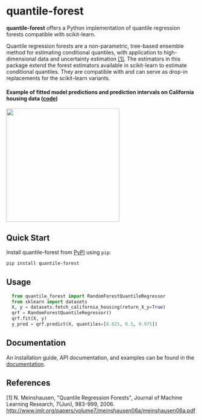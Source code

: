 quantile-forest
============================================================

**quantile-forest** offers a Python implementation of quantile regression forests compatible with scikit-learn.

Quantile regression forests are a non-parametric, tree-based ensemble method for estimating conditional quantiles, with application to high-dimensional data and uncertainty estimation [[1]](#1). The estimators in this package extend the forest estimators available in scikit-learn to estimate conditional quantiles. They are compatible with and can serve as drop-in replacements for the scikit-learn variants.

#### Example of fitted model predictions and prediction intervals on California housing data ([code](https://zillow.github.io/quantile-forest/auto_examples/plot_quantile_regression_intervals.html#sphx-glr-auto-examples-plot-quantile-regression-intervals-py))
<img src="https://zillow.github.io/quantile-forest/_images/sphx_glr_plot_quantile_regression_intervals_001.png" height="300" />

Quick Start
-----------

Install quantile-forest from [PyPI](https://pypi.org/project/quantile-forest) using `pip`:

```bash
pip install quantile-forest
```

Usage
-----

```python
  from quantile_forest import RandomForestQuantileRegressor
  from sklearn import datasets
  X, y = datasets.fetch_california_housing(return_X_y=True)
  qrf = RandomForestQuantileRegressor()
  qrf.fit(X, y)
  y_pred = qrf.predict(X, quantiles=[0.025, 0.5, 0.975])
```

Documentation
-------------

An installation guide, API documentation, and examples can be found in the [documentation](https://zillow.github.io/quantile-forest).


References
----------

<a id="1">[1]</a> N. Meinshausen, "Quantile Regression Forests", Journal of Machine Learning Research, 7(Jun), 983-999, 2006. http://www.jmlr.org/papers/volume7/meinshausen06a/meinshausen06a.pdf
